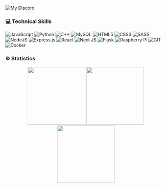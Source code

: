 ![My Discord](https://discord-readme-badge.vercel.app/api?id=395383087531425793)


### 💻 Technical Skills
![JavaScript](https://img.shields.io/badge/javascript-%23323330.svg?style=for-the-badge&logo=javascript&logoColor=%23F7DF1E) ![Python](https://img.shields.io/badge/python-3670A0?style=for-the-badge&logo=python&logoColor=ffdd54) ![C++](https://img.shields.io/badge/c++-3670A0?style=for-the-badge&logo=c++&logoColor=ffdd54) ![MySQL](https://img.shields.io/badge/mysql-%2300f.svg?style=for-the-badge&logo=mysql&logoColor=white) ![HTML5](https://img.shields.io/badge/html5-%23E34F26.svg?style=for-the-badge&logo=html5&logoColor=white) ![CSS3](https://img.shields.io/badge/css3-%231572B6.svg?style=for-the-badge&logo=css3&logoColor=white) ![SASS](https://img.shields.io/badge/SASS-hotpink.svg?style=for-the-badge&logo=SASS&logoColor=white) ![NodeJS](https://img.shields.io/badge/node.js-6DA55F?style=for-the-badge&logo=node.js&logoColor=white) ![Express.js](https://img.shields.io/badge/express.js-%23404d59.svg?style=for-the-badge&logo=express&logoColor=%2361DAFB) ![React](https://img.shields.io/badge/react-%2320232a.svg?style=for-the-badge&logo=react&logoColor=%2361DAFB) ![Next JS](https://img.shields.io/badge/Next-black?style=for-the-badge&logo=next.js&logoColor=white) ![Flask](https://img.shields.io/badge/flask-3670A0?style=for-the-badge&logo=flask&logoColor=ffdd54) ![Raspberry Pi](https://img.shields.io/badge/-RaspberryPi-C51A4A?style=for-the-badge&logo=Raspberry-Pi) ![GIT](https://img.shields.io/badge/git-orange?style=for-the-badge&logo=git&logoColor=black) ![Docker](https://img.shields.io/badge/docker-%230db7ed.svg?style=for-the-badge&logo=docker&logoColor=white)
 
### ⚙️ Statistics
<p align="center">
<a href="https://github.com/npyrz">
  <img height="180em" src="https://github-readme-stats-eight-theta.vercel.app/api?username=npyrz&show_icons=true&theme=react&include_all_commits=true&count_private=true"/>
  <img height="180em" src="https://github-readme-stats-eight-theta.vercel.app/api/top-langs/?username=npyrz&layout=compact&langs_count=8&theme=react"/>
<img height="180em" src="https://github-readme-streak-stats.herokuapp.com/?user=npyr&theme=react&hide_border=true"/>
</a>
</p>
